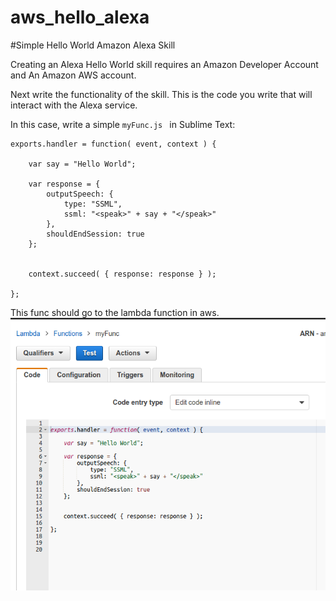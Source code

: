 # aws_hello_alexa

#Simple Hello World Amazon Alexa Skill

Creating an Alexa Hello World skill requires an Amazon Developer Account and An Amazon AWS account.

Next write the functionality of the skill. This is the code you write that will interact with the Alexa service.

In this case, write a simple ```myFunc.js ``` in Sublime Text:

```
exports.handler = function( event, context ) {

    var say = "Hello World";

    var response = {
        outputSpeech: {
            type: "SSML",
            ssml: "<speak>" + say + "</speak>"
        },
        shouldEndSession: true
    };


    context.succeed( { response: response } );

};
```

This func should go to the lambda function in aws.
![alt text](./img/aws_lambda.png "AWS Lambda")
